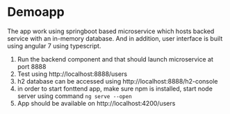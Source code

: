 # Demoapp

The app work using springboot based microservice which hosts backed service with an in-memory database. And in addition, user interface is built using angular 7 using typescript.

1. Run the backend component and that should launch microservice at port 8888
2. Test using http://localhost:8888/users
3. h2 database can be accessed using http://localhost:8888/h2-console
4. in order to start fonttend app, make sure npm is installed, start node server using command
`ng serve --open`
5. App should be available on http://localhost:4200/users